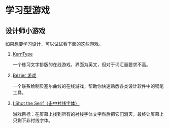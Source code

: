 # 学习型游戏

## 设计师小游戏

如果想要学习设计，可以试试看下面的这些游戏。

1. [KernType](https://type.method.ac/)

   一个练习文字排版的在线游戏，界面为英文，但对于词汇量要求不高。

2. [Bézier 游戏](https://bezier.method.ac/)

   一个联系绘制贝塞尔曲线的在线游戏，帮助你快速熟悉各类设计软件中的钢笔工具。

3. [I Shot the Serif（击中衬线字体）](https://www.tothepoint.co.uk/us/fun/i-shot-the-serif/)

   游戏目标：在屏幕上找到所有的衬线字体文字然后把它们消灭，最终让屏幕上只剩下非衬线字体。